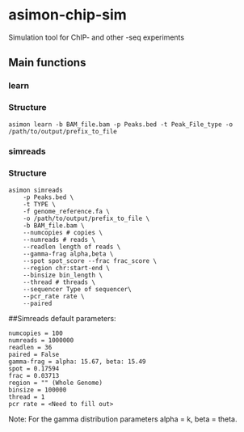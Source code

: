 # asimon-chip-sim
Simulation tool for ChIP- and other -seq experiments



## Main functions 
### learn
### Structure
```
asimon learn -b BAM_file.bam -p Peaks.bed -t Peak_File_type -o /path/to/output/prefix_to_file
```
### simreads
### Structure
```
asimon simreads 
    -p Peaks.bed \
    -t TYPE \
    -f genome_reference.fa \
    -o /path/to/output/prefix_to_file \
    -b BAM_file.bam \
    --numcopies # copies \
    --numreads # reads \
    --readlen length of reads \
    --gamma-frag alpha,beta \ 
    --spot spot_score --frac frac_score \
    --region chr:start-end \
    --binsize bin_length \
    --thread # threads \
    --sequencer Type of sequencer\
    --pcr_rate rate \
    --paired

```

##Simreads default parameters:
```
numcopies = 100
numreads = 1000000
readlen = 36
paired = False
gamma-frag = alpha: 15.67, beta: 15.49
spot = 0.17594
frac = 0.03713
region = "" (Whole Genome)
binsize = 100000
thread = 1
pcr rate = <Need to fill out>
```

Note: For the gamma distribution parameters alpha = k, beta = theta.
